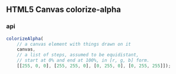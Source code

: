 ## HTML5 Canvas colorize-alpha

### api

```js
colorizeAlpha(
    // a canvas element with things drawn on it
    canvas,
    // a list of steps, assumed to be equidistant,
    // start at 0% and end at 100%, in [r, g, b] form.
    [[255, 0, 0], [255, 255, 0], [0, 255, 0], [0, 255, 255]]);
```
